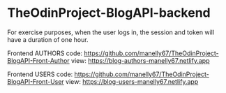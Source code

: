 # TheOdinProject-BlogAPI-backend

For exercise purposes, when the user logs in, the session and token will have a duration of one hour.

Frontend AUTHORS
code: https://github.com/manelly67/TheOdinProject-BlogAPI-Front-Author
view: https://blog-authors-manelly67.netlify.app

Frontend USERS
code: https://github.com/manelly67/TheOdinProject-BlogAPI-Front-User
view: https://blog-users-manelly67.netlify.app
